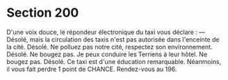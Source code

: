 # Section 200

D'une voix douce, le répondeur électronique du taxi vous déclare 
: 
— Désolé, mais la circulation des taxis n'est pas autorisée dans 
l'enceinte de la cité. Désolé. Ne polluez pas notre cité, respectez 
son environnement. Désolé. Ne bougez pas. Je peux conduire les 
Terriens à leur hôtel. Ne bougez pas. Désolé. 
Ce taxi est d'une éducation remarquable. Néanmoins, il vous fait 
perdre 1 point de CHANCE. Rendez-vous au 196.